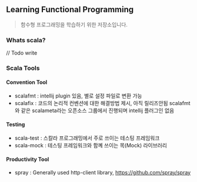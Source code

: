 ## Learning Functional Programming

> 함수형 프로그래밍을 학습하기 위한 저장소입니다.



### Whats scala?

// Todo write



### Scala Tools 

#### Convention Tool 

- scalafmt : intellij plugin 있음, 별로 설정 파일로 변환 가능
- scalafix : 코드의 논리적 컨벤션에 대한 해결방법 제시, 아직 릴리즈안됨 scalafmt와 같은 scalameta라는 오픈소스 그룹에서 진행되며 intellij 플러그인 없음


#### Testing

- scala-test : 스칼라 프로그래밍에서 주로 쓰이는 테스팅 프레임워크
- scala-mock : 테스팅 프레임워크와 함꼐 쓰이는 목(Mock) 라이브러리

#### Productivity Tool

- spray : Generally used http-client library, https://github.com/spray/spray